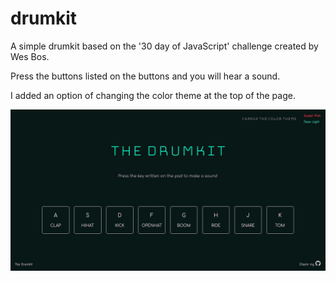 # drumkit


A simple drumkit based on the '30 day of JavaScript' challenge created by Wes Bos.

Press the buttons listed on the buttons and you will hear a sound. 

I added an option of changing the color theme at the top of the page.

![screenshot](https://github.com/not-capuleti/drumkit/blob/master/screenshot.jpg "Screenshot")
